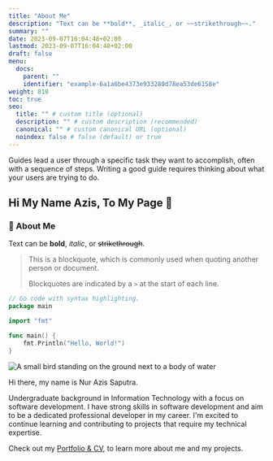 ```yaml
---
title: "About Me"
description: "Text can be **bold**, _italic_, or ~~strikethrough~~."
summary: ""
date: 2023-09-07T16:04:48+02:00
lastmod: 2023-09-07T16:04:48+02:00
draft: false
menu:
  docs:
    parent: ""
    identifier: "example-6a1a6be4373e933280d78ea53de6158e"
weight: 810
toc: true
seo:
  title: "" # custom title (optional)
  description: "" # custom description (recommended)
  canonical: "" # custom canonical URL (optional)
  noindex: false # false (default) or true
---
```


Guides lead a user through a specific task they want to accomplish, often with a sequence of steps. Writing a good guide requires thinking about what your users are trying to do.

## Hi My Name Azis, To My Page 👋

### 👤 About Me

Text can be **bold**, _italic_, or ~~strikethrough~~.

> This is a blockquote, which is commonly used when quoting another person or document.
>
> Blockquotes are indicated by a `>` at the start of each line.

```go
// Go code with syntax highlighting.
package main

import "fmt"

func main() {
    fmt.Println("Hello, World!")
}
```

![A small bird standing on the ground next to a body of water](https://images.unsplash.com/photo-1707343845208-a20c56d2c8ba?w=500&auto=format&fit=crop&q=60&ixlib=rb-4.0.3&ixid=M3wxMjA3fDF8MHxlZGl0b3JpYWwtZmVlZHwxNnx8fGVufDB8fHx8fA%3D%3D)

Hi there, my name is Nur Azis Saputra.

Undergraduate background in Information Technology with a focus on software development. I have strong skills in software development and aim to be a dedicated professional developer in my career. I'm excited to continue learning and contributing to projects that require my technical expertise.

Check out my [Portfolio & CV](https://nuazsa.github.io), to learn more about me and my projects.

